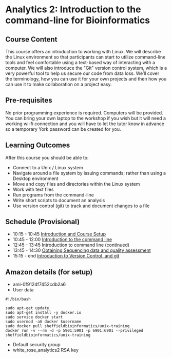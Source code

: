 # Analytics 2: Introduction to the command-line for Bioinformatics

## Course Content


This course offers an introduction to working with Linux. We will describe the Linux environment so that participants can start to utilize command-line tools and feel comfortable using a text-based way of interacting with a computer. We will also introduce the "Git" version control system, which is a very powerful tool to help us secure our code from data loss. We’ll cover the terminology, how you can use it for your own projects and then how you can use it to make collaboration on a project easy.

## Pre-requisites

No prior programming experience is required. Computers will be provided. You can bring your own laptop to the workshop if you wish but it will need a working wi-fi connection and you will have to let the tutor know in advance so a temporary York password can be created for you.

## Learning Outcomes

After this course you should be able to:

- Connect to a Unix / Linux system
- Navigate around a file system by issuing commands; rather than using a Desktop environment
- Move and copy files and directories within the Linux system
- Work with text files
- Run programs from the command-line
- Write short scripts to document an analysis
- Use version control (git) to track and document changes to a file

## Schedule (Provisional)

- 10:15 - 10:45 [Introduction and Course Setup]()
- 10:45 - 12:00 [Introduction to the command line](https://datacarpentry.org/shell-genomics/01-introduction/)
- 12:45 - 13:45 Introduction to command line (continued)
- 13:45 - 14:30 [Obtaining Sequencing data and quality assessment]()
- 15:15 - end [Introduction to Version Control, and git]()

## Amazon details (for setup)

- ami-0f9124f7452cdb2a6
- User data
```
#!/bin/bash

sudo apt-get update
sudo apt-get install -y docker.io
sudo service docker start
sudo usermod -aG docker $username
sudo docker pull sheffieldbioinformatics/unix-training
docker run -v --rm -d -p 5901:5901 -p 6901:6901 --privileged sheffieldbioinformatics/unix-training
```

- Default security group
- white_rose_analytics2 RSA key
